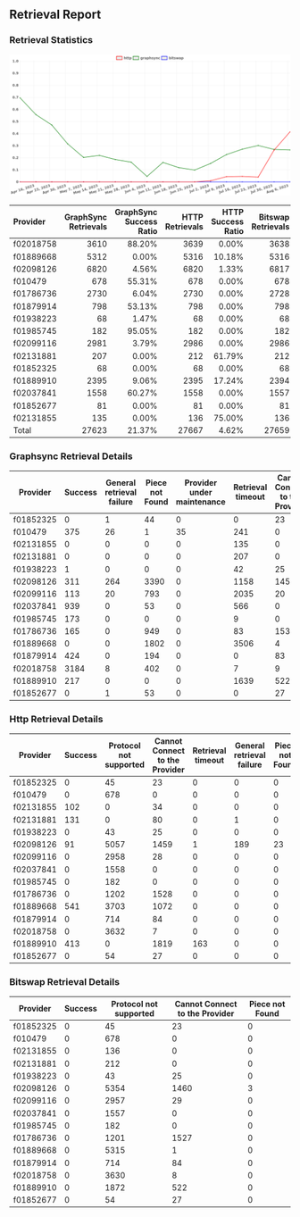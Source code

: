 ## Retrieval Report
### Retrieval Statistics
<img src="https://raw.githubusercontent.com/data-preservation-programs/filplus-checker-assets/main/filecoin-project/filecoin-plus-large-datasets/issues/923/1691712655884.png"/>

| Provider  | GraphSync Retrievals | GraphSync Success Ratio | HTTP Retrievals | HTTP Success Ratio | Bitswap Retrievals | Bitswap Success Ratio |
| :-------- | -------------------: | ----------------------: | --------------: | -----------------: | -----------------: | --------------------: |
| f02018758 |                 3610 |                  88.20% |            3639 |              0.00% |               3638 |                 0.00% |
| f01889668 |                 5312 |                   0.00% |            5316 |             10.18% |               5316 |                 0.00% |
| f02098126 |                 6820 |                   4.56% |            6820 |              1.33% |               6817 |                 0.00% |
| f010479   |                  678 |                  55.31% |             678 |              0.00% |                678 |                 0.00% |
| f01786736 |                 2730 |                   6.04% |            2730 |              0.00% |               2728 |                 0.00% |
| f01879914 |                  798 |                  53.13% |             798 |              0.00% |                798 |                 0.00% |
| f01938223 |                   68 |                   1.47% |              68 |              0.00% |                 68 |                 0.00% |
| f01985745 |                  182 |                  95.05% |             182 |              0.00% |                182 |                 0.00% |
| f02099116 |                 2981 |                   3.79% |            2986 |              0.00% |               2986 |                 0.00% |
| f02131881 |                  207 |                   0.00% |             212 |             61.79% |                212 |                 0.00% |
| f01852325 |                   68 |                   0.00% |              68 |              0.00% |                 68 |                 0.00% |
| f01889910 |                 2395 |                   9.06% |            2395 |             17.24% |               2394 |                 0.00% |
| f02037841 |                 1558 |                  60.27% |            1558 |              0.00% |               1557 |                 0.00% |
| f01852677 |                   81 |                   0.00% |              81 |              0.00% |                 81 |                 0.00% |
| f02131855 |                  135 |                   0.00% |             136 |             75.00% |                136 |                 0.00% |
| Total     |                27623 |                  21.37% |           27667 |              4.62% |              27659 |                 0.00% |

### Graphsync Retrieval Details
| Provider  | Success | General retrieval failure | Piece not Found | Provider under maintenance | Retrieval timeout | Cannot Connect to the Provider | Unconfirmed block transfer | Retrieval rejected |
| --------- | ------- | ------------------------- | --------------- | -------------------------- | ----------------- | ------------------------------ | -------------------------- | ------------------ |
| f01852325 | 0       | 1                         | 44              | 0                          | 0                 | 23                             | 0                          | 0                  |
| f010479   | 375     | 26                        | 1               | 35                         | 241               | 0                              | 0                          | 0                  |
| f02131855 | 0       | 0                         | 0               | 0                          | 135               | 0                              | 0                          | 0                  |
| f02131881 | 0       | 0                         | 0               | 0                          | 207               | 0                              | 0                          | 0                  |
| f01938223 | 1       | 0                         | 0               | 0                          | 42                | 25                             | 0                          | 0                  |
| f02098126 | 311     | 264                       | 3390            | 0                          | 1158              | 1455                           | 242                        | 0                  |
| f02099116 | 113     | 20                        | 793             | 0                          | 2035              | 20                             | 0                          | 0                  |
| f02037841 | 939     | 0                         | 53              | 0                          | 566               | 0                              | 0                          | 0                  |
| f01985745 | 173     | 0                         | 0               | 0                          | 9                 | 0                              | 0                          | 0                  |
| f01786736 | 165     | 0                         | 949             | 0                          | 83                | 1532                           | 1                          | 0                  |
| f01889668 | 0       | 0                         | 1802            | 0                          | 3506              | 4                              | 0                          | 0                  |
| f01879914 | 424     | 0                         | 194             | 0                          | 0                 | 83                             | 0                          | 97                 |
| f02018758 | 3184    | 8                         | 402             | 0                          | 7                 | 9                              | 0                          | 0                  |
| f01889910 | 217     | 0                         | 0               | 0                          | 1639              | 522                            | 0                          | 17                 |
| f01852677 | 0       | 1                         | 53              | 0                          | 0                 | 27                             | 0                          | 0                  |

### Http Retrieval Details
| Provider  | Success | Protocol not supported | Cannot Connect to the Provider | Retrieval timeout | General retrieval failure | Piece not Found |
| --------- | ------- | ---------------------- | ------------------------------ | ----------------- | ------------------------- | --------------- |
| f01852325 | 0       | 45                     | 23                             | 0                 | 0                         | 0               |
| f010479   | 0       | 678                    | 0                              | 0                 | 0                         | 0               |
| f02131855 | 102     | 0                      | 34                             | 0                 | 0                         | 0               |
| f02131881 | 131     | 0                      | 80                             | 0                 | 1                         | 0               |
| f01938223 | 0       | 43                     | 25                             | 0                 | 0                         | 0               |
| f02098126 | 91      | 5057                   | 1459                           | 1                 | 189                       | 23              |
| f02099116 | 0       | 2958                   | 28                             | 0                 | 0                         | 0               |
| f02037841 | 0       | 1558                   | 0                              | 0                 | 0                         | 0               |
| f01985745 | 0       | 182                    | 0                              | 0                 | 0                         | 0               |
| f01786736 | 0       | 1202                   | 1528                           | 0                 | 0                         | 0               |
| f01889668 | 541     | 3703                   | 1072                           | 0                 | 0                         | 0               |
| f01879914 | 0       | 714                    | 84                             | 0                 | 0                         | 0               |
| f02018758 | 0       | 3632                   | 7                              | 0                 | 0                         | 0               |
| f01889910 | 413     | 0                      | 1819                           | 163               | 0                         | 0               |
| f01852677 | 0       | 54                     | 27                             | 0                 | 0                         | 0               |

### Bitswap Retrieval Details
| Provider  | Success | Protocol not supported | Cannot Connect to the Provider | Piece not Found |
| --------- | ------- | ---------------------- | ------------------------------ | --------------- |
| f01852325 | 0       | 45                     | 23                             | 0               |
| f010479   | 0       | 678                    | 0                              | 0               |
| f02131855 | 0       | 136                    | 0                              | 0               |
| f02131881 | 0       | 212                    | 0                              | 0               |
| f01938223 | 0       | 43                     | 25                             | 0               |
| f02098126 | 0       | 5354                   | 1460                           | 3               |
| f02099116 | 0       | 2957                   | 29                             | 0               |
| f02037841 | 0       | 1557                   | 0                              | 0               |
| f01985745 | 0       | 182                    | 0                              | 0               |
| f01786736 | 0       | 1201                   | 1527                           | 0               |
| f01889668 | 0       | 5315                   | 1                              | 0               |
| f01879914 | 0       | 714                    | 84                             | 0               |
| f02018758 | 0       | 3630                   | 8                              | 0               |
| f01889910 | 0       | 1872                   | 522                            | 0               |
| f01852677 | 0       | 54                     | 27                             | 0               |

